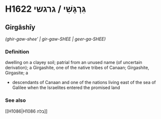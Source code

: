 # H1622 גִּרְגָּשִׁי / גרגשי

## Girgâshîy

_(ghir-gaw-shee' | ɡir-ɡaw-SHEE | ɡeer-ɡa-SHEE)_

### Definition

dwelling on a clayey soil; patrial from an unused name (of uncertain derivation); a Girgashite, one of the native tribes of Canaan; Girgashite, Girgasite; a

- descendants of Canaan and one of the nations living east of the sea of Galilee when the Israelites entered the promised land

### See also

[[H1086|H1086 בלה]]
